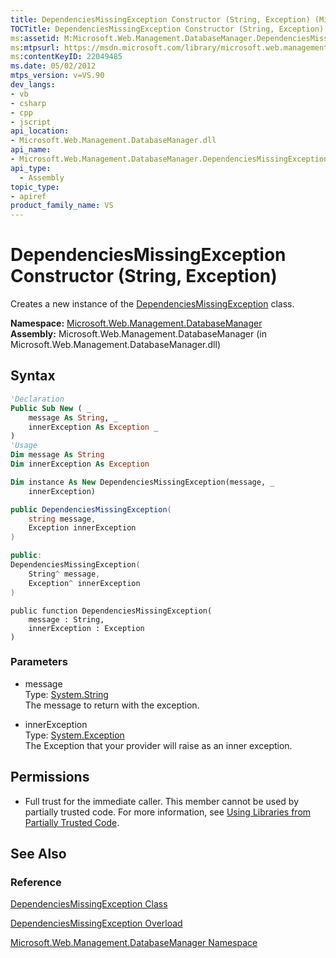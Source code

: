 ```yaml
---
title: DependenciesMissingException Constructor (String, Exception) (Microsoft.Web.Management.DatabaseManager)
TOCTitle: DependenciesMissingException Constructor (String, Exception)
ms:assetid: M:Microsoft.Web.Management.DatabaseManager.DependenciesMissingException.#ctor(System.String,System.Exception)
ms:mtpsurl: https://msdn.microsoft.com/library/microsoft.web.management.databasemanager.dependenciesmissingexception.dependenciesmissingexception(v=VS.90)
ms:contentKeyID: 22049485
ms.date: 05/02/2012
mtps_version: v=VS.90
dev_langs:
- vb
- csharp
- cpp
- jscript
api_location:
- Microsoft.Web.Management.DatabaseManager.dll
api_name:
- Microsoft.Web.Management.DatabaseManager.DependenciesMissingException..ctor
api_type:
  - Assembly
topic_type:
- apiref
product_family_name: VS
---
```


# DependenciesMissingException Constructor (String, Exception)

Creates a new instance of the [DependenciesMissingException](dependenciesmissingexception-class-microsoft-web-management-databasemanager.md) class.

**Namespace:**  [Microsoft.Web.Management.DatabaseManager](microsoft-web-management-databasemanager-namespace.md)  
**Assembly:**  Microsoft.Web.Management.DatabaseManager (in Microsoft.Web.Management.DatabaseManager.dll)

## Syntax

```vb
'Declaration
Public Sub New ( _
    message As String, _
    innerException As Exception _
)
'Usage
Dim message As String
Dim innerException As Exception

Dim instance As New DependenciesMissingException(message, _
    innerException)
```

```csharp
public DependenciesMissingException(
    string message,
    Exception innerException
)
```

```cpp
public:
DependenciesMissingException(
    String^ message, 
    Exception^ innerException
)
```

```jscript
public function DependenciesMissingException(
    message : String, 
    innerException : Exception
)
```

### Parameters

  - message  
    Type: [System.String](https://msdn.microsoft.com/library/s1wwdcbf)  
    The message to return with the exception.  

<!-- end list -->

  - innerException  
    Type: [System.Exception](https://msdn.microsoft.com/library/c18k6c59)  
    The Exception that your provider will raise as an inner exception.  

## Permissions

  - Full trust for the immediate caller. This member cannot be used by partially trusted code. For more information, see [Using Libraries from Partially Trusted Code](https://msdn.microsoft.com/library/8skskf63).

## See Also

### Reference

[DependenciesMissingException Class](dependenciesmissingexception-class-microsoft-web-management-databasemanager.md)

[DependenciesMissingException Overload](dependenciesmissingexception-constructor-microsoft-web-management-databasemanager.md)

[Microsoft.Web.Management.DatabaseManager Namespace](microsoft-web-management-databasemanager-namespace.md)
